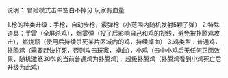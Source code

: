 说明：
冒险模式击中空白不掉分
玩家有血量

1.枪的种类升级：手枪，自动步枪，霰弹枪（小范围内随机发射5颗子弹）
2.特殊道具：手雷（全屏杀鸡），烟雾弹（投了后影响自己和鸡的视线，避免被扑腾鸡攻击），燃烧瓶（使用后持续杀死某片区域内的鸡，持续掉血）
3.鸡类型：普通鸡，扑腾鸡（需要赶快打死，否则攻击玩家，掉血），小鸡（击中小鸡后无任何正面效果，随机激怒30%的当前普通鸡为扑腾鸡），超级扑腾鸡（扑腾鸡看到小鸡死亡后升级为此鸡）